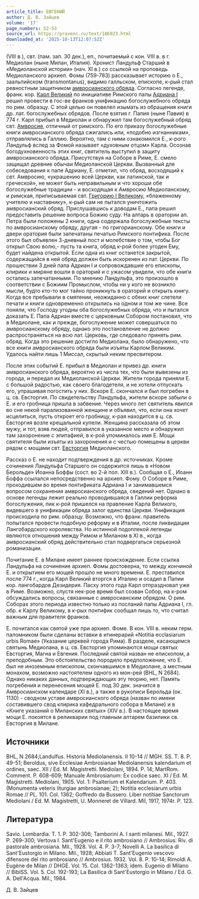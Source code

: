 ```yaml
---
article_title: ЕВГЕНИЙ
author: Д. В. Зайцев
volume: '17'
page_numbers: 52-53
source_url: https://pravenc.ru/text/186923.html
downloaded_at: '2025-10-13T12:07:52Z'
---
```


(VIII в.), свт. (пам. зап. 30 дек.), еп., почитаемый с кон. VIII в. в г. Медиолан (ныне Милан, Италия). Хронист Ландульф Старший в «Медиоланской истории» (нач. XI в.) со ссылкой на проповедь Медиоланского архиеп. Фомы (759-783) рассказывает историю о Е., заальпийском (transmontanus), видимо галльском, епископе, к-рый стал ревностным защитником [амвросианского обряда](<https://pravenc.ru/text/Амвросианский обряд.html>). Согласно легенде, франк. кор. [Карл Великий](<https://pravenc.ru/text/Карл Великий.html>) по инициативе Римского папы [Адриана I](<https://pravenc.ru/text/Адриана I.html>) решил провести в гос-ве франков унификацию богослужебного обряда по рим. образцу. С этой целью он повелел изымать из обращения книги др. лат. богослужебных обрядов. После взятия г. Папия (ныне Павия) в 774 г. Карл прибыл в Медиолан и обнаружил там богослужебный обряд свт. [Амвросия](https://pravenc.ru/text/АМВРОСИЙ.html), отличный от римского. По его приказу богослужебные книги амвросианского обряда сжигались или, «подобно изгнанникам», отправлялись в Галлию. Вероятно, там с ними ознакомился Е., к-рого Ландульф вслед за Фомой называет «духовным отцом» Карла. Осознав богодухновенность этих книг, святитель выступил в защиту амвросианского обряда. Присутствуя на Соборе в Риме, Е. смело защищал древние обычаи Медиоланской Церкви. Вызванный для собеседования к папе Адриану, Е. отметил, что обряд, восходящий к свт. Амвросию, «украшению всей Церкви, как латинской, так и греческой», не может быть неправильным и что хороши обе богослужебные традиции - и восходящая к Амвросию Медиоланскому, и римская, приписываемая свт. [Григорию I Великому](<https://pravenc.ru/text/Григорию I Великому.html>), «блаженному учителю и наставнику», к-рый сам не пытался уничтожить амвросианский обряд. Прислушавшись к доводам Е., папа решил предоставить решение вопроса Божию суду. На алтарь в оратории ап. Петра были положены 2 книги, одна содержала богослужебные тексты по амвросианскому обряду, другая - по григорианскому. Обе книги и двери оратория были запечатаны печатью Римского понтифика. После этого был объявлен 3-дневный пост и молебствие о том, чтобы Бог открыл Свою волю,- пусть та книга, обряд к-рой более угоден Ему, будет найдена открытой. Если одна из книг останется закрытой, содержащийся в ней обряд должен быть искоренен из лат. Церкви. По прошествии 3 дней папа Адриан I и сопровождавшие его епископы, клирики и миряне вошли в ораторий и с ужасом увидели, что обе книги остались запечатанными. По мнению Ландульфа, это произошло в соответствии с Божиим Промыслом, чтобы ни у кого не возникло мысли, будто кто-то мог тайно проникнуть в ораторий и открыть книгу. Когда все пребывали в смятении, неожиданно с обеих книг слетели печати и книги одновременно открылись на одном и том же чине. Все поняли, что Господу угодны оба богослужебных обряда, что и пытался доказать Е. Папа Адриан вместе с церковным Собором постановил, что в Медиолане, как и прежде, богослужение может совершаться по амвросианскому обряду, однако это постановление не должно распространяться на всю лат. Церковь, где следовало принять рим. обряд. Когда это решение достигло Медиолана, было обнаружено, что все книги амвросианского обряда были изъяты Карлом Великим. Удалось найти лишь 1 Миссал, скрытый неким пресвитером.

После этих событий Е. прибыл в Медиолан и привез др. книги амвросианского обряда, вероятно из числа тех, что были вывезены из города, и передал их Медиоланской Церкви. Жители города приняли Е. с большой радостью, как своего благодетеля, и не хотели отпускать его, упрашивая погостить у них. Вскоре Е. скончался и был погребен в ц. св. Евсторгия. По свидетельству Ландульфа, жители вскоре забыли о Е. и его гробница пришла в забвение. Через много лет святитель явился во сне некой парализованной женщине и объявил, что, если она хочет исцелиться, пусть откроет его гробницу, к-рая находится в ц. св. Евсторгия возле крещальной купели. Женщина рассказала об этом мужу, и тот, взяв людей, отправился в указанное место и обнаружил там захоронение с эпитафией, в к-рой упоминалось имя Е. Мощи святителя были изъяты из захоронения и с честью помещены в церкви рядом с мощами свт. [Евсторгия](https://pravenc.ru/text/Евсторгия.html) Медиоланского.

Рассказ о Е. не находит подтверждения в др. источниках. Кроме сочинения Ландульфа Старшего он содержится лишь в «Новом Берольде» Иоанна Боффы (сост. во 2-й пол. XIII в.). Сообщая о Е., Иоанн Боффа ссылался непосредственно на архиеп. Фому. О Соборе в Риме, проходившем во время понтификата Адриана I и занимавшемся вопросом сохранения амвросианского обряда, сведений нет. Однако в основе легенды лежит реально проводившаяся в Галлии реформа богослужения, пик к-рой пришелся на правление Карла Великого, видевшего в унификации обряда залог единства Церкви. Унификация происходила по рим. образцу. Возможно, что франк. правитель попытался провести подобную реформу и в Италии, после ликвидации Лангобардского королевства. Но истинной подоплекой легенды являются отношения между Римом и Миланом в XI в., когда амвросианский обряд действительно стал подвергаться серьезной романизации.

Почитание Е. в Милане имеет раннее происхождение. Если ссылка Ландульфа на сочинение архиеп. Фомы достоверна, то между кончиной Е. и открытием его мощей прошло не много времени. Е. преставился после 774 г., когда Карл Великий вторгся в Италию и осадил в Папии кор. лангобардов Дезидерия. Пасху этого года Карл отпраздновал уже в Риме. Возможно, спустя нек-рое время был созван Собор, на к-ром обсуждались вопросы, связанные с амвросианским обрядом. О рим. Соборах этого периода известно только из посланий папы Адриана I, гл. обр. к Карлу Великому, в к-рых понтифик сообщал лишь то, что считал важным для правителя франков.

Е. почитался как святой уже при архиеп. Фоме. В кон. VIII в. неким герм. паломником были сделаны вставки в итинерарий «Notitia ecclasiarum urbis Romae» (Указание церквей города Рима). В разделе, касающемся святынь Медиолана, в ц. св. Евсторгия упоминаются мощи святых Евсторгия, Магна и Евгения. Последний святой назван не епископом, а преподобным. Это обстоятельство породило предположение, что Е. был не иноземным епископом, скончавшимся в Медиолане, а местным монахом, возможно настоятелем одного из мон-рей (BHL, N 2684). Однако никаких данных, подтверждающих эту теорию, нет. Память погребения и перенесения мощей Е. под 30 дек. значится в Амвросианском календаре (XI в.), а также в рукописи Берольда (ок. 1130) - сводном уставе амвросианского обряда (назван по имени составившего свод клирика кафедрального собора в Милане) и в «Книге указаний о Миланских святых» (XIV в.). В настоящее время мощи Е. покоятся в реликварии под главным алтарем базилики св. Евсторгия в Милане.

## Источники

BHL, N 2684;Landulfus. Historia Mediolanensis. II 10-14 // MGH. SS. T. 8. P. 49-51; Beroldus, sive Ecclesiae Ambrosianae Mediolanensis kalendarium et ordines, saec. XII / Ed. M. Magistretti. Mediolani, 1894. P. 14; MartRom. Comment. P. 608-609; Manuale Ambrosianum: Ex codice saec. XI / Ed. M. Magistretti. Mediolani, 1905. Vol. 1: Psalterium et Kalendarium. P. 403. (Monumenta veteris liturgiae ambrosianae; 2); Notitia ecclesiarum urbis Romae // PL. 101. Col. 1362; Goffredo da Bussero. Liber notitiae Sanctorum Mediolani / Ed. M. Magistretti, U. Monneret de Villard. Mil, 1917, 1974r. P. 123.

## Литература

Savio. Lombardia. T. 1. P. 302-306; Tamborini A. I santi milanesi. Mil., 1927. P. 269-300; Vertova I. Sant'Eugenio e il rito ambrosiano // Ambrosius: Riv. di pastorale ambrosiana. Mil., 1928. Vol. 4. P. 3-7; Novelli A. La basilica di Sant'Eustorgio in Milano. Mil., 1928; Abbiati T. Sant'Eugenio vescovo difensore del rito ambrosiano // Ambrosius. 1932. Vol. 8. P. 10-14; Rimoldi A. Eugène de Milan // DHGE. Vol. 15. Col. 1362-1363; idem. Eugenio di Milano // BiblSS. Vol. 5. Col. 192-193; La Basilica di Sant'Eustorgio in Milano / Ed. G. A. Dell'Acqua. Mil., 1984.

Д. В. Зайцев
